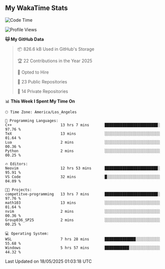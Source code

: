 ## My WakaTime Stats
<!--START_SECTION:waka-->
![Code Time](http://img.shields.io/badge/Code%20Time-267%20hrs%2017%20mins-blue)

![Profile Views](http://img.shields.io/badge/Profile%20Views-0-blue)

**🐱 My GitHub Data** 

> 📦 826.6 kB Used in GitHub's Storage 
 > 
> 🏆 22 Contributions in the Year 2025
 > 
> 💼 Opted to Hire
 > 
> 📜 23 Public Repositories 
 > 
> 🔑 14 Private Repositories 
 > 
📊 **This Week I Spent My Time On** 

```text
🕑︎ Time Zone: America/Los_Angeles

💬 Programming Languages: 
C++                      13 hrs 7 mins       ████████████████████████░   97.76 % 
TeX                      13 mins             ░░░░░░░░░░░░░░░░░░░░░░░░░   01.64 % 
Lua                      2 mins              ░░░░░░░░░░░░░░░░░░░░░░░░░   00.36 % 
Python                   2 mins              ░░░░░░░░░░░░░░░░░░░░░░░░░   00.25 % 

🔥 Editors: 
Neovim                   12 hrs 53 mins      ████████████████████████░   95.91 % 
VS Code                  32 mins             █░░░░░░░░░░░░░░░░░░░░░░░░   04.09 % 

🐱‍💻 Projects: 
competitve-programming   13 hrs 7 mins       ████████████████████████░   97.76 % 
math103                  13 mins             ░░░░░░░░░░░░░░░░░░░░░░░░░   01.64 % 
nvim                     2 mins              ░░░░░░░░░░░░░░░░░░░░░░░░░   00.36 % 
Group036_SP25            2 mins              ░░░░░░░░░░░░░░░░░░░░░░░░░   00.25 % 

💻 Operating System: 
WSL                      7 hrs 28 mins       ██████████████░░░░░░░░░░░   55.68 % 
Windows                  5 hrs 57 mins       ███████████░░░░░░░░░░░░░░   44.32 % 
```


 Last Updated on 18/05/2025 01:03:18 UTC
<!--END_SECTION:waka-->
